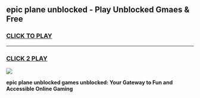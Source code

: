 
## epic plane unblocked - Play Unblocked Gmaes & Free
<h3>
<a href="https://news.freeplayer.one?title=epic_plane_unblocked&ref=16F">CLICK TO PLAY</a></h3>
<hr>

<h3>
<a href="https://news.freeplayer.one?title=epic_plane_unblocked&ref=16F">CLICK 2 PLAY</a>
  
</h3>

<a href="https://news.freeplayer.one?title=epic_plane_unblocked&ref=16F/"><img src="https://clearcache.store/games.png"></a>


**epic plane unblocked games unblocked: Your Gateway to Fun and Accessible Online Gaming**
